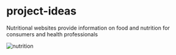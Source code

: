 # project-ideas

 Nutritional websites provide information on food and nutrition for consumers and health professionals
 
 
![nutrition](https://user-images.githubusercontent.com/125559748/231717968-a4d5dab9-f271-47e5-856d-029af20ee726.jpg)
